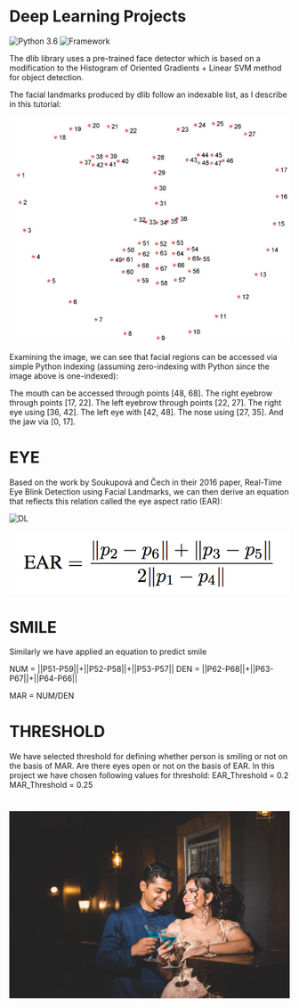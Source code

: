 # Deep Learning Projects

![Python 3.6](https://img.shields.io/badge/Python-3.6-brightgreen.svg) ![Framework](https://img.shields.io/badge/Framework-Keras/TensorFlow-orange.svg)




The dlib library uses a pre-trained face detector which is based on a modification to the Histogram of Oriented Gradients + Linear SVM method for object detection.

The facial landmarks produced by dlib follow an indexable list, as I describe in this tutorial:

![The full set of facial landmarks that can be detected via dlib](resources/facial_landmarks.jpg)


Examining the image, we can see that facial regions can be accessed via simple Python indexing (assuming zero-indexing with Python since the image above is one-indexed):

The mouth can be accessed through points [48, 68].
The right eyebrow through points [17, 22].
The left eyebrow through points [22, 27].
The right eye using [36, 42].
The left eye with [42, 48].
The nose using [27, 35].
And the jaw via [0, 17].

# EYE

Based on the work by Soukupová and Čech in their 2016 paper, Real-Time Eye Blink Detection using Facial Landmarks, we can then derive an equation that reflects this relation called the eye aspect ratio (EAR):

![DL](resources/eye_landmark.png)

![DL](resources/eye_detection_equation.png)

# SMILE

Similarly we have applied an equation to predict smile

NUM = ||P51-P59||+||P52-P58||+||P53-P57||
DEN = ||P62-P68||+||P63-P67||+||P64-P66||

MAR = NUM/DEN

# THRESHOLD

We have selected threshold for defining whether person is smiling or not on the basis of MAR. Are there eyes open or not on the basis of EAR. In this project we have chosen following values for threshold:
EAR_Threshold = 0.2
MAR_Threshold = 0.25

# 



![DL](dataset/examples/7L2A7078.jpg)


